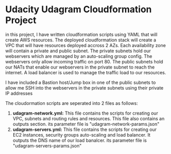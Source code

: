 # Udacity Udagram Cloudformation Project
in this project, I have written cloudformation scripts using YAML that will create AWS resources. The deployed cloudformation stack will create a VPC that will have resources deployed accross 2 AZs. 
Each availability zone will contain a private and public subnet. The private subnets hold our webservers which are managed by an auto-scaling group config. The webservers only allow incoming traffic on port 80. The public subnets hold our NATs that enable our webservers in the private subnet to reach the internet.
A load balancer is used to manage the traffic load to our resources.

I have included a Bastion host/Jump box in one of the public subnets to allow me SSH into the webservers in the private subnets using their private IP addresses

The cloudormation scripts are seperated into 2 files as follows:
1. **udagram-network.yml:** This file contains the scripts for creating our VPC, subnets and routing rules and resources. This file also contains an outputs section. its parameter file is "udagram-network-params.json"
2. **udagram-servers.yml:** This file contains the scripts for creating our EC2 instances, security groups auto-scaling and load balancer. It outputs the DNS name of our load banalcer. its parameter file is "udagram-servers-params.json"
